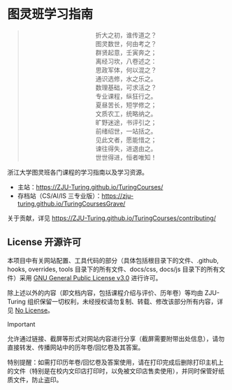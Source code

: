 # 图灵班学习指南

<div align="center">

> 折大之初，谁传道之？  
图灵数世，何由考之？  
群贤起意，壬寅奔之；  
离经习坎，八卷述之：  
思政军体，何以混之？  
通识选修，水之乐之。  
数理基础，可求活之？  
专业课程，纵狂行之。  
夏昼苦长，短学修之；  
文质农工，统略纳之。  
旷野迷途，书评引之；  
前绪绍世，一站括之。  
见此文者，愿能惜之；  
谏往得失，进退由之。  
世世得进，恒者唯知！

</div>

浙江大学图灵班各门课程的学习指南以及学习资源。

- 主站：<https://ZJU-Turing.github.io/TuringCourses/>
- 存档站（CS/AI/IS 三专业版）：<https://zju-turing.github.io/TuringCoursesGrave/>

关于贡献，详见 <https://ZJU-Turing.github.io/TuringCourses/contributing/>

## License 开源许可

本项目中有关网站配置、工具代码的部分（具体包括根目录下的文件、.github, hooks, overrides, tools 目录下的所有文件、docs/css, docs/js 目录下的所有文件）采用 [GNU General Public License v3.0](https://www.gnu.org/licenses/gpl-3.0.html) 进行许可。

除上述以外的内容（即文档内容，包括课程介绍与评价、历年卷）等均由 ZJU-Turing 组织保留一切权利，未经授权请勿复制、转载、修改该部分所有内容，详见 [No License](https://choosealicense.com/no-permission/)。

> [!IMPORTANT]
> 允许通过链接、截屏等形式对网站内容进行分享（截屏需要附带出处信息），请勿直接转发、传播网站中的历年卷/回忆卷及其答案。
>
> 特别提醒：如需打印历年卷/回忆卷及答案使用，请在打印完成后删除打印主机上的文件（特别是在校内文印店打印时，以免被文印店售卖使用），并同时保管好纸质文件，防止盗印。
